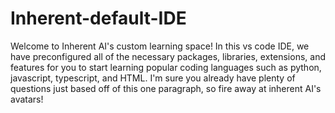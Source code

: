# Inherent-default-IDE
Welcome to Inherent AI's custom learning space! In this vs code IDE, we have preconfigured all of the 
necessary packages, libraries, extensions, and features for you to start learning popular coding languages 
such as python, javascript, typescript, and HTML. I'm sure you already have plenty of questions
just based off of this one paragraph, so fire away at inherent AI's avatars!

